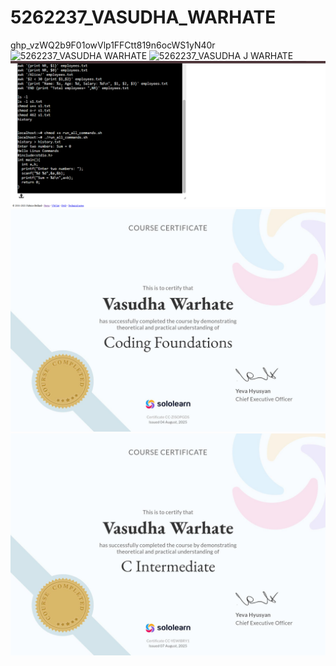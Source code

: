 # 5262237_VASUDHA_WARHATE
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
<img width="1920" height="1080" alt="5262237_VASUDHA WARHATE" src="https://github.com/user-attachments/assets/747a8b5d-9d1e-4eee-984a-4d0c818a8c88" />
![5262237_VASUDHA J  WARHATE](https://github.com/user-attachments/assets/53cbf539-693e-4a29-a332-c65f77a340f2)
<img src=https://github.com/VasudhaWarhate/5262237_VASUDHA_WARHATE/blob/main/Linux/5262237_Vasudha%20Warhate.png alt="image">
<img src=https://github.com/VasudhaWarhate/5262237_VASUDHA_WARHATE/blob/main/C%20Programing/5262237_VASUDHA%20WARHATE%201.jpg alt="image">
<img src=https://github.com/VasudhaWarhate/5262237_VASUDHA_WARHATE/blob/main/C%20Programing/5262237_VASUDHA%20WARHATE%202.jpg alt="image">
